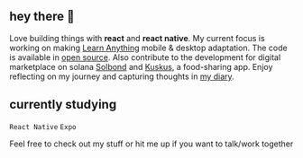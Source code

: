 ## hey there 🪷
Love building things with **react** and **react native**. My current focus is working on making [Learn Anything](https://github.com/learn-anything) mobile & desktop adaptation.
The code is available in [open source](https://github.com/learn-anything/learn-anything.xyz).
Also contribute to the development for digital marketplace on solana [Solbond](https://solbond.co) and [Kuskus](https://github.com/kuskusapp/kuskus), a food-sharing app.
Enjoy reflecting on my journey and capturing thoughts in [my diary](https://github.com/marshennikovaolga/dear-diary).
 
## currently studying
`React Native`
`Expo`

Feel free to check out my stuff or hit me up if you want to talk/work together
